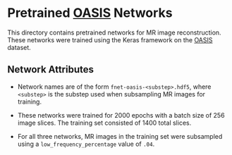 # Pretrained [OASIS](http://www.oasis-brains.org/) Networks

This directory contains pretrained networks for MR image reconstruction. These networks were trained using the Keras framework on the
[OASIS](http://www.oasis-brains.org/) dataset.

## Network Attributes

* Network names are of the form `fnet-oasis-<substep>.hdf5`, where `<substep>` is the substep used when subsampling MR images for training.

* These networks were trained for 2000 epochs with a batch size of 256 image slices. The training set consisted of 1400 total slices.

* For all three networks, MR images in the training set were subsampled using a `low_frequency_percentage` value of `.04`.
